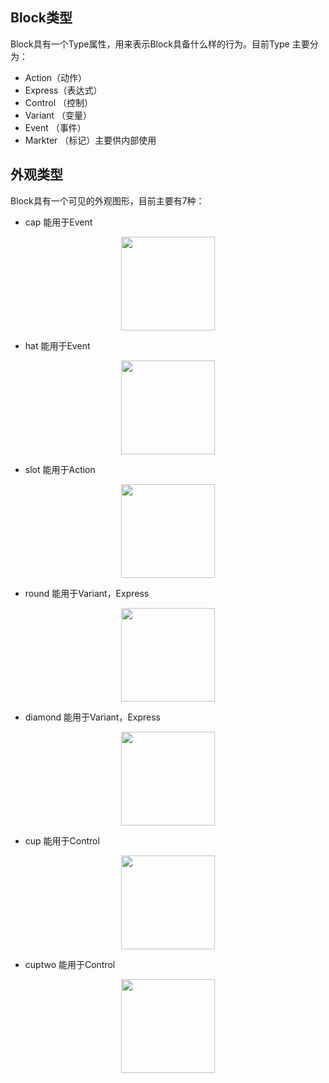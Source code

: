 ## Block类型

Block具有一个Type属性，用来表示Block具备什么样的行为。目前Type 主要分为：
-  Action（动作）
-  Express（表达式）
-  Control （控制）
-  Variant （变量）
-  Event （事件）
-  Markter （标记）主要供内部使用

## 外观类型

Block具有一个可见的外观图形，目前主要有7种：
-  cap  能用于Event

<div align=center>
  <img width="150" src="/img/yuchang/shape-cap.png"/>
</div>

-  hat   能用于Event

<div align=center>
  <img width="150" src="/img/yuchang/shape-hat.png"/>
</div>

-  slot  能用于Action

<div align=center>
  <img width="150" src="/img/yuchang/shape-slot.png"/>
</div>

-  round 能用于Variant，Express

<div align=center>
  <img width="150" src="/img/yuchang/shape-round.png"/>
</div>

-  diamond 能用于Variant，Express

<div align=center>
  <img width="150" src="/img/yuchang/shape-diamond.png"/>
</div>

-  cup 能用于Control

<div align=center>
  <img width="150" src="/img/yuchang/shape-cup.png"/>
</div>

-  cuptwo  能用于Control

<div align=center>
  <img width="150" src="/img/yuchang/shape-cuptwo.png"/>
</div>


